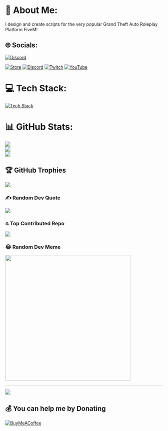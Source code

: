 # 💫 About Me:
I design and create scripts for the very popular Grand Theft Auto Roleplay Platform FiveM!


## 🌐 Socials:
[![Discord](https://skillicons.dev/icons?i=disscord)](https://discord.gg/dirkscripts)


[![Store](https://skillicons.dev/icons?i=js)](https://www.dirkscripts.com) [![Discord](https://img.shields.io/badge/Discord-%237289DA.svg?logo=discord&logoColor=white)](https://discord.gg/discord.gg/dirkscripts) [![Twitch](https://img.shields.io/badge/Twitch-%239146FF.svg?logo=Twitch&logoColor=white)](https://twitch.tv/dirkscripts) [![YouTube](https://img.shields.io/badge/YouTube-%23FF0000.svg?logo=YouTube&logoColor=white)](https://youtube.com/@@DirkScripts) 

# 💻 Tech Stack:
[![Tech Stack](https://skillicons.dev/icons?i=js,lua,html,mysql,jquery,figma)](https://www.dirkscripts.com)




# 📊 GitHub Stats:
![](https://github-readme-stats.vercel.app/api?username=DirkDigglerz&theme=dark&hide_border=false&include_all_commits=true&count_private=true)<br/>
![](https://github-readme-streak-stats.herokuapp.com/?user=DirkDigglerz&theme=dark&hide_border=false)<br/>
![](https://github-readme-stats.vercel.app/api/top-langs/?username=DirkDigglerz&theme=dark&hide_border=false&include_all_commits=true&count_private=true&layout=compact)

## 🏆 GitHub Trophies
![](https://github-profile-trophy.vercel.app/?username=DirkDigglerz&theme=matrix&no-frame=false&no-bg=true&margin-w=4)

### ✍️ Random Dev Quote
![](https://quotes-github-readme.vercel.app/api?type=horizontal&theme=dark)

### 🔝 Top Contributed Repo
![](https://github-contributor-stats.vercel.app/api?username=DirkDigglerz&limit=5&theme=dark&combine_all_yearly_contributions=true)

### 😂 Random Dev Meme
<img src='https://randommeme-five.vercel.app/' style="height: 400px;"/>

---
[![](https://visitcount.itsvg.in/api?id=DirkDigglerz&icon=3&color=3)](https://visitcount.itsvg.in)

  ## 💰 You can help me by Donating
  [![BuyMeACoffee](https://img.shields.io/badge/Buy%20Me%20a%20Coffee-ffdd00?style=for-the-badge&logo=buy-me-a-coffee&logoColor=black)](https://buymeacoffee.com/https://ko-fi.com/dirkscripts) 

  
<!-- Proudly created with GPRM ( https://gprm.itsvg.in ) -->
